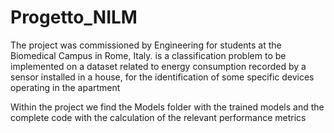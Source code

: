 # Progetto_NILM
The project was commissioned by Engineering for students at the Biomedical Campus in Rome, Italy.
is a classification problem to be implemented on a dataset related to energy consumption recorded by a sensor
installed in a house, for the identification of some specific devices operating in the apartment

Within the project we find the Models folder with the trained models and the complete code with the calculation 
of the relevant performance metrics
